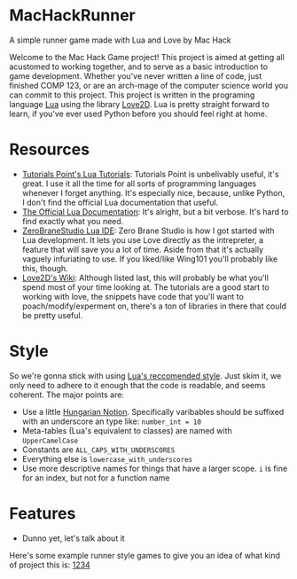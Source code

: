 # MacHackRunner
A simple runner game made with Lua and Love by Mac Hack 

Welcome to the Mac Hack Game project! This project is aimed at getting all acustomed to working together, and to serve as a basic introduction to game development. Whether you've never written a line of code, just finished COMP 123, or are an arch-mage of the computer science world you can commit to this project. This project is written in the programing language [Lua](http://www.lua.org/) using the library [Love2D](https://love2d.org/). Lua is pretty straight forward to learn, if you've ever used Python before you should feel right at home. 

# Resources

* [Tutorials Point's Lua Tutorials](http://www.tutorialspoint.com/lua/lua_operators.htm): Tutorials Point is unbelivably useful, it's great. I use it all the time for all sorts of programming languages whenever I forget anything. It's especially nice, because, unlike Python, I don't find the official Lua documentation that useful.
* [The Official Lua Documentation](http://www.lua.org/manual/5.3/): It's alright, but a bit verbose. It's hard to find exactly what you need. 
* [ZeroBraneStudio Lua IDE](https://studio.zerobrane.com/): Zero Brane Studio is how I got started with Lua development. It lets you use Love directly as the intrepreter, a feature that will save you a lot of time. Aside from that it's actually vaguely infuriating to use. If you liked/like Wing101 you'll probably like this, though. 
* [Love2D's Wiki](https://love2d.org/wiki/Main_Page): Although listed last, this will probably be what you'll spend most of your time looking at. The tutorials are a good start to working with love, the snippets have code that you'll want to poach/modify/experment on, there's a ton of libraries in there that could be pretty useful.

# Style

So we're gonna stick with using [Lua's reccomended style](http://lua-users.org/wiki/LuaStyleGuide). Just skim it, we only need to adhere to it enough that the code is readable, and seems coherent. The major points are:

* Use a little [Hungarian Notion](https://en.wikipedia.org/wiki/Hungarian_notation). Specifically varibables should be suffixed with an underscore an type like: `number_int = 10`
* Meta-tables (Lua's equivalent to classes) are named with `UpperCamelCase`
* Constants are `ALL_CAPS_WITH_UNDERSCORES`
* Everything else is `lowercase_with_underscores`
* Use more descriptive names for things that have a larger scope. `i` is fine for an index, but not for a function name

# Features
* Dunno yet, let's talk about it


Here's some example runner style games to give you an idea of what kind of project this is: [1](http://www.adamatomic.com/canabalt/)[2](http://games.adultswim.com/robot-unicorn-attack-twitchy-online-game.html)[3](http://www.kongregate.com/games/tremorgames/flood-runner-4)[4](http://www.kongregate.com/games/raitendo/action-turnip)
